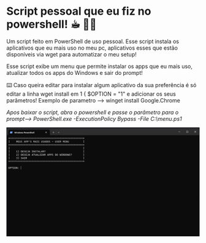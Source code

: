 # Script pessoal que eu fiz no powershell!  ☕︎ 🐱‍🚀
Um script feito em PowerShell de uso pessoal. Esse script instala os aplicativos que eu mais uso no meu pc, aplicativos esses que estão disponíveis via wget para automatizar o meu setup!  

Esse script exibe um menu que permite instalar os apps que eu mais uso, atualizar todos os apps do Windows e sair do prompt! 

⌨️ Caso queira editar para instalar algum aplicativo da sua preferência é só editar a linha wget install em 1 { $OPTION = "1" e adicionar os seus parâmetros! Exemplo de parametro --> winget install Google.Chrome

*Apos baixar o script, abra o powershell e passe o parâmetro para o prompt--> PowerShell.exe -ExecutionPolicy Bypass -File C:\menu.ps1*

![alt text](https://github.com/danielandradestudy/scriptpessoal/blob/main/Captura%20de%20Tela%20(112).png)




